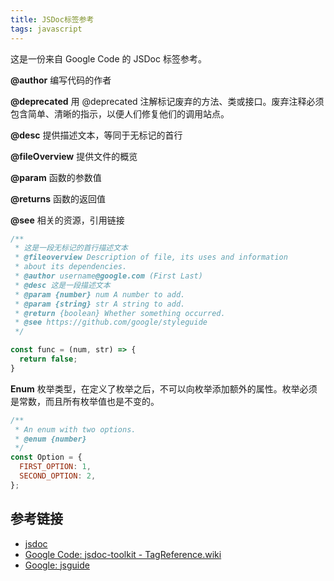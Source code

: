 ```yaml
---
title: JSDoc标签参考
tags: javascript
---
```

这是一份来自 Google Code 的 JSDoc 标签参考。

**@author** 编写代码的作者

**@deprecated**  用 @deprecated 注解标记废弃的方法、类或接口。废弃注释必须包含简单、清晰的指示，以便人们修复他们的调用站点。

**@desc** 提供描述文本，等同于无标记的首行

**@fileOverview** 提供文件的概览

**@param** 函数的参数值

**@returns** 函数的返回值

**@see** 相关的资源，引用链接

```js
/**
 * 这是一段无标记的首行描述文本
 * @fileoverview Description of file, its uses and information
 * about its dependencies.
 * @author username@google.com (First Last)
 * @desc 这是一段描述文本
 * @param {number} num A number to add.
 * @param {string} str A string to add.
 * @return {boolean} Whether something occurred.
 * @see https://github.com/google/styleguide
 */

const func = (num, str) => {
  return false;
}
```

**Enum** 枚举类型，在定义了枚举之后，不可以向枚举添加额外的属性。枚举必须是常数，而且所有枚举值也是不变的。
```js
/**
 * An enum with two options.
 * @enum {number}
 */
const Option = {
  FIRST_OPTION: 1,
  SECOND_OPTION: 2,
};
```

## 参考链接
- [jsdoc](https://jsdoc.app/)
- [Google Code: jsdoc-toolkit - TagReference.wiki](https://code.google.com/archive/p/jsdoc-toolkit/wikis/TagReference.wiki)
- [Google: jsguide](https://google.github.io/styleguide/jsguide.html#formatting-comments)